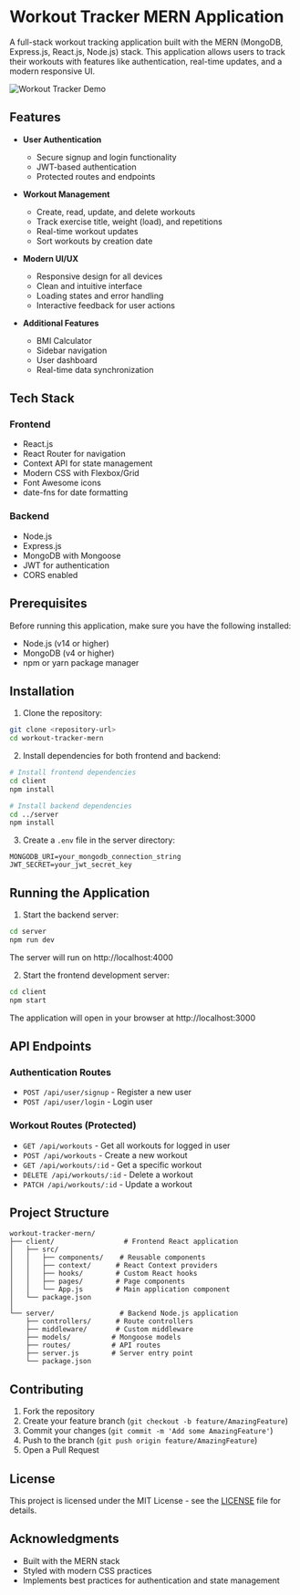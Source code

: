 # Workout Tracker MERN Application

A full-stack workout tracking application built with the MERN (MongoDB, Express.js, React.js, Node.js) stack. This application allows users to track their workouts with features like authentication, real-time updates, and a modern responsive UI.

![Workout Tracker Demo](demo.gif)

## Features

- **User Authentication**
  - Secure signup and login functionality
  - JWT-based authentication
  - Protected routes and endpoints

- **Workout Management**
  - Create, read, update, and delete workouts
  - Track exercise title, weight (load), and repetitions
  - Real-time workout updates
  - Sort workouts by creation date

- **Modern UI/UX**
  - Responsive design for all devices
  - Clean and intuitive interface
  - Loading states and error handling
  - Interactive feedback for user actions

- **Additional Features**
  - BMI Calculator
  - Sidebar navigation
  - User dashboard
  - Real-time data synchronization

## Tech Stack

### Frontend
- React.js
- React Router for navigation
- Context API for state management
- Modern CSS with Flexbox/Grid
- Font Awesome icons
- date-fns for date formatting

### Backend
- Node.js
- Express.js
- MongoDB with Mongoose
- JWT for authentication
- CORS enabled

## Prerequisites

Before running this application, make sure you have the following installed:
- Node.js (v14 or higher)
- MongoDB (v4 or higher)
- npm or yarn package manager

## Installation

1. Clone the repository:
```bash
git clone <repository-url>
cd workout-tracker-mern
```

2. Install dependencies for both frontend and backend:
```bash
# Install frontend dependencies
cd client
npm install

# Install backend dependencies
cd ../server
npm install
```

3. Create a `.env` file in the server directory:
```env
MONGODB_URI=your_mongodb_connection_string
JWT_SECRET=your_jwt_secret_key
```

## Running the Application

1. Start the backend server:
```bash
cd server
npm run dev
```
The server will run on http://localhost:4000

2. Start the frontend development server:
```bash
cd client
npm start
```
The application will open in your browser at http://localhost:3000

## API Endpoints

### Authentication Routes
- `POST /api/user/signup` - Register a new user
- `POST /api/user/login` - Login user

### Workout Routes (Protected)
- `GET /api/workouts` - Get all workouts for logged in user
- `POST /api/workouts` - Create a new workout
- `GET /api/workouts/:id` - Get a specific workout
- `DELETE /api/workouts/:id` - Delete a workout
- `PATCH /api/workouts/:id` - Update a workout

## Project Structure

```
workout-tracker-mern/
├── client/                 # Frontend React application
│   ├── src/
│   │   ├── components/    # Reusable components
│   │   ├── context/      # React Context providers
│   │   ├── hooks/        # Custom React hooks
│   │   ├── pages/        # Page components
│   │   └── App.js        # Main application component
│   └── package.json
│
└── server/                # Backend Node.js application
    ├── controllers/      # Route controllers
    ├── middleware/       # Custom middleware
    ├── models/          # Mongoose models
    ├── routes/          # API routes
    ├── server.js        # Server entry point
    └── package.json
```

## Contributing

1. Fork the repository
2. Create your feature branch (`git checkout -b feature/AmazingFeature`)
3. Commit your changes (`git commit -m 'Add some AmazingFeature'`)
4. Push to the branch (`git push origin feature/AmazingFeature`)
5. Open a Pull Request

## License

This project is licensed under the MIT License - see the [LICENSE](LICENSE) file for details.

## Acknowledgments

- Built with the MERN stack
- Styled with modern CSS practices
- Implements best practices for authentication and state management
